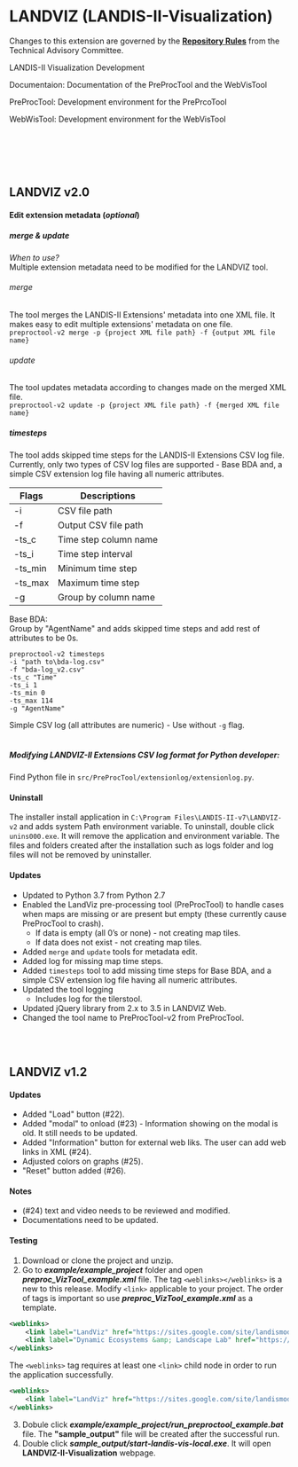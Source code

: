 LANDVIZ (LANDIS-II-Visualization)
========================

Changes to this extension are governed by the [**Repository Rules**](https://sites.google.com/site/landismodel/developers/developers-blog/repositoryrulesfromthetechnicaladvisorycommittee) from the Technical Advisory Committee.

LANDIS-II Visualization Development

Documentaion: Documentation of the PreProcTool and the WebVisTool

PreProcTool: Development environment for the PrePrcoTool

WebWisTool: Development environment for the WebVisTool

<br></br>
<br></br>
## LANDVIZ v2.0
#### Edit extension metadata (_optional_)

##### merge & update
_When to use?_ </br>
Multiple extension metadata need to be modified for the LANDVIZ tool.
###### merge
The tool merges the LANDIS-II Extensions' metadata into one XML file. It makes easy
to edit multiple extensions' metadata on one file.</br>
```preproctool-v2 merge -p {project XML file path} -f {output XML file name}```
###### update
The tool updates metadata according to changes made on
the merged XML file.</br>
```preproctool-v2 update -p {project XML file path} -f {merged XML file name}```  
##### timesteps
The tool adds skipped time steps for the LANDIS-II Extensions CSV log file. Currently, only two types 
of CSV log files are supported - Base BDA and, a simple CSV extension log file
having all numeric attributes.

| Flags | Descriptions |
| -----| ----------- |
| -i    | CSV file path |
| -f    | Output CSV file path |
| -ts_c | Time step column name |
| -ts_i | Time step interval |
| -ts_min | Minimum time step |
| -ts_max | Maximum time step |
| -g    | Group by column name |

Base BDA:</br>
Group by "AgentName" and adds skipped time steps and add rest of attributes
to be 0s.

```
preproctool-v2 timesteps 
-i "path to\bda-log.csv" 
-f "bda-log_v2.csv"
-ts_c "Time"
-ts_i 1
-ts_min 0
-ts_max 114
-g "AgentName"
```
Simple CSV log (all attributes are numeric) - 
Use without ```-g``` flag.
</br>
</br>
##### Modifying LANDVIZ-II Extensions CSV log format for Python developer:
Find Python file in ```src/PreProcTool/extensionlog/extensionlog.py```.
</br>


#### Uninstall
The installer install application in ```C:\Program Files\LANDIS-II-v7\LANDVIZ-v2``` and adds system Path environment variable.
To uninstall, double click ```unins000.exe```. It will remove the application and environment variable.  The files and 
folders created after the installation such as logs folder and log files will not be removed by uninstaller.

#### Updates
* Updated to Python 3.7 from Python 2.7
* Enabled the LandViz pre-processing tool (PreProcTool) to handle cases when maps are missing or are present but empty (these currently cause PreProcTool to crash).
    * If data is empty (all 0’s or none) - not creating map tiles.
    * If data does not exist - not creating map tiles.
* Added ```merge``` and ```update``` tools for metadata edit.
* Added log for missing map time steps.
* Added ```timesteps``` tool to add missing time steps for Base BDA, and 
  a simple CSV extension log file having all numeric attributes.
* Updated the tool logging
    * Includes log for the tilerstool.
* Updated jQuery library from 2.x to 3.5 in LANDVIZ Web.
* Changed the tool name to PreProcTool-v2 from PreProcTool.
</br>
</br>

## LANDVIZ v1.2

#### Updates 
* Added "Load" button (#22).
* Added "modal" to onload (#23) - Information showing on the modal is old.  It still needs to be updated.
* Added "Information" button for external web liks.  The user can add web links in XML (#24).
* Adjusted colors on graphs (#25).
* "Reset" button added (#26).

#### Notes
* (#24) text and video needs to be reviewed and modified.
* Documentations need to be updated.

#### Testing
1. Download or clone the project and unzip.
2. Go to **_example/example\_project_** folder and open **_preproc\_VizTool\_example.xml_** file. The tag ```<weblinks></weblinks>``` is a new to this release.  Modify ```<link>``` applicable to your project.  The order of tags is important so use **_preproc\_VizTool\_example.xml_** as a template.
```xml
<weblinks>
	<link label="LandViz" href="https://sites.google.com/site/landismodel/tools/viz-tool" />
	<link label="Dynamic Ecosystems &amp; Landscape Lab" href="https://sites.google.com/a/ncsu.edu/dynamic-ecosystems-landscape-lab" />
</weblinks>
```
The ```<weblinks>``` tag requires at least one ```<link>``` child node in order to run the application successfully. 
```xml
<weblinks>
	<link label="LandViz" href="https://sites.google.com/site/landismodel/tools/viz-tool" />
</weblinks>
```
3. Dobule click **_example/example\_project/run\_preproctool\_example.bat_** file.  The **"sample\_output"** file will be created after the successful run.
4. Double click **_sample_output/start-landis-vis-local.exe_**.  It will open **LANDVIZ-II-Visualization** webpage.



